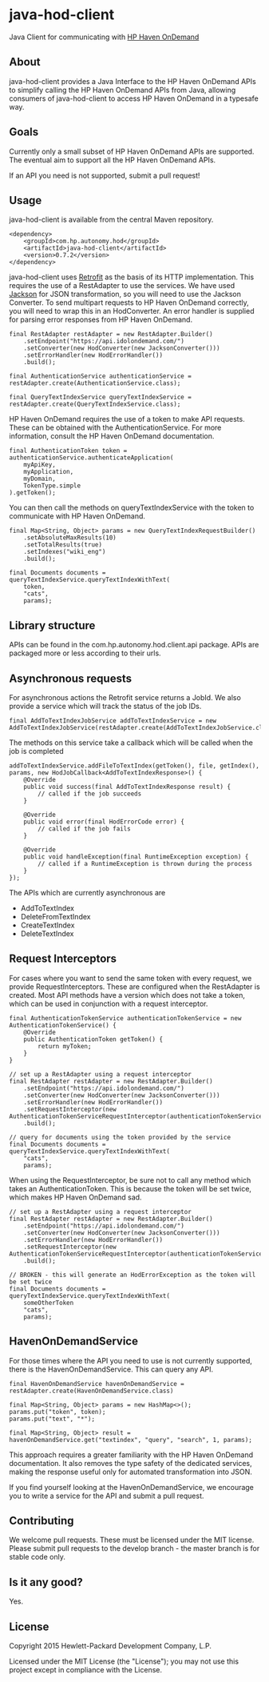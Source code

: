 # java-hod-client

Java Client for communicating with [HP Haven OnDemand](http://www.idolondemand.com)

## About
java-hod-client provides a Java Interface to the HP Haven OnDemand APIs to simplify calling the HP Haven OnDemand APIs
from Java, allowing consumers of java-hod-client to access HP Haven OnDemand in a typesafe way.

## Goals
Currently only a small subset of HP Haven OnDemand APIs are supported. The eventual aim to support all the HP Haven OnDemand
APIs.

If an API you need is not supported, submit a pull request!

## Usage

java-hod-client is available from the central Maven repository.

    <dependency>
        <groupId>com.hp.autonomy.hod</groupId>
        <artifactId>java-hod-client</artifactId>
        <version>0.7.2</version>
    </dependency>

java-hod-client uses [Retrofit](http://square.github.io/retrofit/) as the basis of its HTTP implementation. This
requires the use of a RestAdapter to use the services. We have used [Jackson](https://github.com/FasterXML/jackson) for
JSON transformation, so you will need to use the Jackson Converter. To send multipart requests to HP Haven OnDemand
correctly, you will need to wrap this in an HodConverter. An error handler is supplied for parsing error responses from
HP Haven OnDemand.

    final RestAdapter restAdapter = new RestAdapter.Builder()
        .setEndpoint("https://api.idolondemand.com/")
        .setConverter(new HodConverter(new JacksonConverter()))
        .setErrorHandler(new HodErrorHandler())
        .build();
        
    final AuthenticationService authenticationService = restAdapter.create(AuthenticationService.class);

    final QueryTextIndexService queryTextIndexService = restAdapter.create(QueryTextIndexService.class);
    
HP Haven OnDemand requires the use of a token to make API requests. These can be obtained with the AuthenticationService.
For more information, consult the HP Haven OnDemand documentation.

    final AuthenticationToken token = authenticationService.authenticateApplication(
        myApiKey,
        myApplication,
        myDomain,
        TokenType.simple
    ).getToken();

You can then call the methods on queryTextIndexService with the token to communicate with HP Haven OnDemand.

    final Map<String, Object> params = new QueryTextIndexRequestBuilder()
        .setAbsoluteMaxResults(10)
        .setTotalResults(true)
        .setIndexes("wiki_eng")
        .build();

    final Documents documents = queryTextIndexService.queryTextIndexWithText(
        token,
        "cats",
        params);

## Library structure
APIs can be found in the com.hp.autonomy.hod.client.api package. APIs are packaged more or less according to their urls.

## Asynchronous requests
For asynchronous actions the Retrofit service returns a JobId. We also provide a service which will track the status of
the job IDs.

    final AddToTextIndexJobService addToTextIndexService = new AddToTextIndexJobService(restAdapter.create(AddToTextIndexJobService.class));

The methods on this service take a callback which will be called when the job is completed

    addToTextIndexService.addFileToTextIndex(getToken(), file, getIndex(), params, new HodJobCallback<AddToTextIndexResponse>() {
        @Override
        public void success(final AddToTextIndexResponse result) {
            // called if the job succeeds
        }

        @Override
        public void error(final HodErrorCode error) {
            // called if the job fails
        }

        @Override
        public void handleException(final RuntimeException exception) {
            // called if a RuntimeException is thrown during the process
        }
    });


The APIs which are currently asynchronous are

* AddToTextIndex
* DeleteFromTextIndex
* CreateTextIndex
* DeleteTextIndex

## Request Interceptors
For cases where you want to send the same token with every request, we provide RequestInterceptors. These are
configured when the RestAdapter is created. Most API methods have a version which does not take a token, which can be used
in conjunction with a request interceptor.

    final AuthenticationTokenService authenticationTokenService = new AuthenticationTokenService() {
        @Override
        public AuthenticationToken getToken() {
            return myToken;
        }
    }

    // set up a RestAdapter using a request interceptor
    final RestAdapter restAdapter = new RestAdapter.Builder()
        .setEndpoint("https://api.idolondemand.com/")
        .setConverter(new HodConverter(new JacksonConverter()))
        .setErrorHandler(new HodErrorHandler())
        .setRequestInterceptor(new AuthenticationTokenServiceRequestInterceptor(authenticationTokenService))
        .build();

    // query for documents using the token provided by the service
    final Documents documents = queryTextIndexService.queryTextIndexWithText(
        "cats",
        params);

When using the RequestInterceptor, be sure not to call any method which takes an AuthenticationToken. This is because 
the token will be set twice, which makes HP Haven OnDemand sad.

    // set up a RestAdapter using a request interceptor
    final RestAdapter restAdapter = new RestAdapter.Builder()
        .setEndpoint("https://api.idolondemand.com/")
        .setConverter(new HodConverter(new JacksonConverter()))
        .setErrorHandler(new HodErrorHandler())
        .setRequestInterceptor(new AuthenticationTokenServiceRequestInterceptor(authenticationTokenService))
        .build();

    // BROKEN - this will generate an HodErrorException as the token will be set twice
    final Documents documents = queryTextIndexService.queryTextIndexWithText(
        someOtherToken
        "cats",
        params);

## HavenOnDemandService
For those times where the API you need to use is not currently supported, there is the HavenOnDemandService. This can
query any API.

    final HavenOnDemandService havenOnDemandService = restAdapter.create(HavenOnDemandService.class)
    
    final Map<String, Object> params = new HashMap<>();
    params.put("token", token);
    params.put("text", "*");
    
    final Map<String, Object> result = havenOnDemandService.get("textindex", "query", "search", 1, params);
    
This approach requires a greater familiarity with the HP Haven OnDemand documentation. It also removes the type safety of
the dedicated services, making the response useful only for automated transformation into JSON.

If you find yourself looking at the HavenOnDemandService, we encourage you to write a service for the API and submit a 
pull request.

## Contributing
We welcome pull requests. These must be licensed under the MIT license. Please submit pull requests to the develop
branch - the master branch is for stable code only.

## Is it any good?
Yes.

## License
Copyright 2015 Hewlett-Packard Development Company, L.P.

Licensed under the MIT License (the "License"); you may not use this project except in compliance with the License.